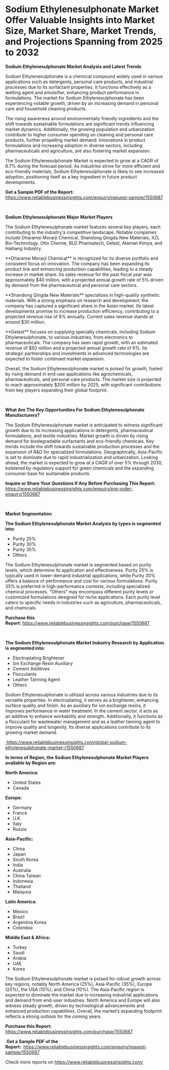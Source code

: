 <p><h1>Sodium Ethylenesulphonate Market Offer Valuable Insights into Market Size, Market Share, Market Trends, and Projections Spanning from 2025 to 2032</h1></p><p><strong>Sodium Ethylenesulphonate Market Analysis and Latest Trends</strong></p>
<p><p>Sodium Ethylenesulphonate is a chemical compound widely used in various applications such as detergents, personal care products, and industrial processes due to its surfactant properties. It functions effectively as a wetting agent and emulsifier, enhancing product performance in formulations. The market for Sodium Ethylenesulphonate has been experiencing notable growth, driven by an increasing demand in personal care and household cleaning products.</p><p>The rising awareness around environmentally friendly ingredients and the shift towards sustainable formulations are significant trends influencing market dynamics. Additionally, the growing population and urbanization contribute to higher consumer spending on cleaning and personal care products, further propelling market demand. Innovations in product formulations and increasing adoption in diverse sectors, including pharmaceuticals and agriculture, are also fostering market expansion.</p><p>The Sodium Ethylenesulphonate Market is expected to grow at a CAGR of 6.7% during the forecast period. As industries strive for more efficient and eco-friendly materials, Sodium Ethylenesulphonate is likely to see increased adoption, positioning itself as a key ingredient in future product developments.</p></p>
<p><strong>Get a Sample PDF of the Report:&nbsp;</strong> <a href="https://www.reliablebusinessinsights.com/enquiry/request-sample/1550687?utm_campaign=3321&utm_medium=2&utm_source=Github&utm_content=ia&utm_term=02042025&utm_id=sodium-ethylenesulphonate">https://www.reliablebusinessinsights.com/enquiry/request-sample/1550687</a></p>
<p>&nbsp;</p>
<p><strong>Sodium Ethylenesulphonate Major Market Players</strong></p>
<p><p>The Sodium Ethylenesulphonate market features several key players, each contributing to the industry's competitive landscape. Notable companies include Dharamsi Morarji Chemical, Shandong Qingda New Materials, XZL Bio-Technology, Otto Chemie, BLD Pharmatech, Gelest, Ataman Kimya, and Haihang Industry.</p><p>**Dharamsi Morarji Chemical** is recognized for its diverse portfolio and consistent focus on innovation. The company has been expanding its product line and enhancing production capabilities, leading to a steady increase in market share. Its sales revenue for the past fiscal year was approximately $40 million, with a projected annual growth rate of 5% driven by demand from the pharmaceutical and personal care sectors.</p><p>**Shandong Qingda New Materials** specializes in high-quality synthetic materials. With a strong emphasis on research and development, the company has captured a significant share in the Asian market. Its latest developments promise to increase production efficiency, contributing to a projected revenue rise of 8% annually. Current sales revenue stands at around $30 million.</p><p>**Gelest** focuses on supplying specialty chemicals, including Sodium Ethylenesulphonate, to various industries, from electronics to pharmaceuticals. The company has seen rapid growth, with an estimated revenue of $50 million and a projected annual growth rate of 6%. Its strategic partnerships and investments in advanced technologies are expected to foster continued market expansion.</p><p>Overall, the Sodium Ethylenesulphonate market is poised for growth, fueled by rising demand in end-use applications like agrochemicals, pharmaceuticals, and personal care products. The market size is projected to reach approximately $200 million by 2025, with significant contributions from key players expanding their global footprint.</p></p>
<p>&nbsp;</p>
<p><strong>What Are The Key Opportunities For Sodium Ethylenesulphonate Manufacturers?</strong></p>
<p><p>The Sodium Ethylenesulphonate market is anticipated to witness significant growth due to its increasing applications in detergents, pharmaceutical formulations, and textile industries. Market growth is driven by rising demand for biodegradable surfactants and eco-friendly chemicals. Key trends include the shift towards sustainable production processes and the expansion of R&D for specialized formulations. Geographically, Asia-Pacific is set to dominate due to rapid industrialization and urbanization. Looking ahead, the market is expected to grow at a CAGR of over 5% through 2030, bolstered by regulatory support for green chemicals and the expanding consumer base for sustainable products.</p></p>
<p><strong>Inquire or Share Your Questions If Any Before Purchasing This Report:</strong> <a href="https://www.reliablebusinessinsights.com/enquiry/pre-order-enquiry/1550687?utm_campaign=3321&utm_medium=2&utm_source=Github&utm_content=ia&utm_term=02042025&utm_id=sodium-ethylenesulphonate">https://www.reliablebusinessinsights.com/enquiry/pre-order-enquiry/1550687</a></p>
<p>&nbsp;</p>
<p><strong>Market Segmentation</strong></p>
<p><strong>The Sodium Ethylenesulphonate Market Analysis by types is segmented into:</strong></p>
<p><ul><li>Purity 25%</li><li>Purity 30%</li><li>Purity 35%</li><li>Others</li></ul></p>
<p><p>The Sodium Ethylenesulphonate market is segmented based on purity levels, which determine its application and effectiveness. Purity 25% is typically used in lower-demand industrial applications, while Purity 30% offers a balance of performance and cost for various formulations. Purity 35% is preferred in high-performance contexts, including specialized chemical processes. "Others" may encompass different purity levels or customized formulations designed for niche applications. Each purity level caters to specific needs in industries such as agriculture, pharmaceuticals, and chemicals.</p></p>
<p><strong>Purchase this Report:&nbsp;</strong><a href="https://www.reliablebusinessinsights.com/purchase/1550687?utm_campaign=3321&utm_medium=2&utm_source=Github&utm_content=ia&utm_term=02042025&utm_id=sodium-ethylenesulphonate">https://www.reliablebusinessinsights.com/purchase/1550687</a></p>
<p>&nbsp;</p>
<p><strong>The Sodium Ethylenesulphonate Market Industry Research by Application is segmented into:</strong></p>
<p><ul><li>Electroplating Brightener</li><li>Ion Exchange Resin Auxiliary</li><li>Cement Additives</li><li>Flocculants</li><li>Leather Tanning Agent</li><li>Others</li></ul></p>
<p><p>Sodium Ethylenesulphonate is utilized across various industries due to its versatile properties. In electroplating, it serves as a brightener, enhancing surface quality and finish. As an auxiliary for ion exchange resins, it improves performance in water treatment. In the cement sector, it acts as an additive to enhance workability and strength. Additionally, it functions as a flocculant for wastewater management and as a leather tanning agent to improve quality and longevity. Its diverse applications contribute to its growing market demand.</p></p>
<p><a href="https://www.reliablebusinessinsights.com/global-sodium-ethylenesulphonate-market-r1550687?utm_campaign=3321&utm_medium=2&utm_source=Github&utm_content=ia&utm_term=02042025&utm_id=sodium-ethylenesulphonate">&nbsp;https://www.reliablebusinessinsights.com/global-sodium-ethylenesulphonate-market-r1550687</a></p>
<p><strong>In terms of Region, the Sodium Ethylenesulphonate Market Players available by Region are:</strong></p>
<p>
    <p> <strong> North America: </strong>
        <ul>
            <li>United States</li>
            <li>Canada</li>
        </ul>
        </p> 
    <p> <strong> Europe: </strong>
        <ul>
            <li>Germany</li>
            <li>France</li>
            <li>U.K.</li>
            <li>Italy</li>
            <li>Russia</li>
        </ul>
        </p> 
    <p> <strong> Asia-Pacific: </strong>
        <ul>
            <li>China</li>
            <li>Japan</li>
            <li>South Korea</li>
            <li>India</li>
            <li>Australia</li>
            <li>China Taiwan</li>
            <li>Indonesia</li>
            <li>Thailand</li>
            <li>Malaysia</li>
        </ul>
        </p> 
    <p> <strong> Latin America: </strong>
        <ul>
            <li>Mexico</li>
            <li>Brazil</li>
            <li>Argentina Korea</li>
            <li>Colombia</li>
        </ul>
        </p> 
    <p> <strong> Middle East & Africa: </strong>
        <ul>
            <li>Turkey</li>
            <li>Saudi</li>
            <li>Arabia</li>
            <li>UAE</li>
            <li>Korea</li>
        </ul>
    </p>
    </p>
<p><p>The Sodium Ethylenesulphonate market is poised for robust growth across key regions, notably North America (25%), Asia-Pacific (35%), Europe (20%), the USA (10%), and China (10%). The Asia-Pacific region is expected to dominate the market due to increasing industrial applications and demand from end-user industries. North America and Europe will also witness steady growth, driven by technological advancements and enhanced production capabilities. Overall, the market’s expanding footprint reflects a strong outlook for the coming years.</p></p>
<p><strong>Purchase this Report: </strong><a href="https://www.reliablebusinessinsights.com/purchase/1550687?utm_campaign=3321&utm_medium=2&utm_source=Github&utm_content=ia&utm_term=02042025&utm_id=sodium-ethylenesulphonate">https://www.reliablebusinessinsights.com/purchase/1550687</a></p>
<p>&nbsp;<strong>Get a Sample PDF of the Report:&nbsp;&nbsp;</strong><a href="https://www.reliablebusinessinsights.com/enquiry/request-sample/1550687?utm_campaign=3321&utm_medium=2&utm_source=Github&utm_content=ia&utm_term=02042025&utm_id=sodium-ethylenesulphonate">https://www.reliablebusinessinsights.com/enquiry/request-sample/1550687</a></p>
<p><strong></strong></p>
<p>Check more reports on <a href="https://www.reliablebusinessinsights.com/?utm_campaign=3321&utm_medium=2&utm_source=Github&utm_content=ia&utm_term=02042025&utm_id=sodium-ethylenesulphonate">https://www.reliablebusinessinsights.com/</a></p>